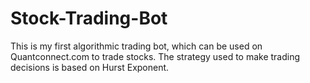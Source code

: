 # Stock-Trading-Bot
This is my first algorithmic trading bot, which can be used on Quantconnect.com to trade stocks. 
The strategy used to make trading decisions is based on Hurst Exponent. 
